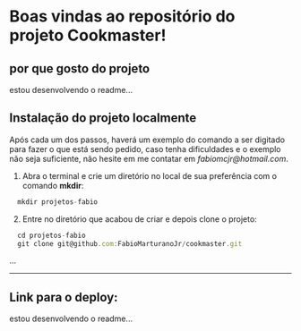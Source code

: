 
# Boas vindas ao repositório do projeto Cookmaster!

## por que gosto do projeto

estou desenvolvendo o readme...

## Instalação do projeto localmente

Após cada um dos passos, haverá um exemplo do comando a ser digitado para fazer o que está sendo pedido, caso tenha dificuldades e o exemplo não seja suficiente, não hesite em me contatar em _fabiomcjr@hotmail.com_.

1. Abra o terminal e crie um diretório no local de sua preferência com o comando **mkdir**:
```javascript
  mkdir projetos-fabio
```

2. Entre no diretório que acabou de criar e depois clone o projeto:
```javascript
  cd projetos-fabio
  git clone git@github.com:FabioMarturanoJr/cookmaster.git
```

...

---

## Link para o deploy:
estou desenvolvendo o readme...
